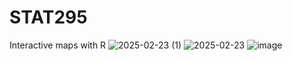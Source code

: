 # STAT295
Interactive maps with R 
![2025-02-23 (1)](https://github.com/user-attachments/assets/b6878562-427b-41ea-83c0-cd6dd93f2b6c)
![2025-02-23](https://github.com/user-attachments/assets/c6fdfdf8-53db-4c3c-b265-e5b81f31c0ed)
![image](https://github.com/user-attachments/assets/b8efcd0f-ca20-4dba-9afb-44bf2972a974)
